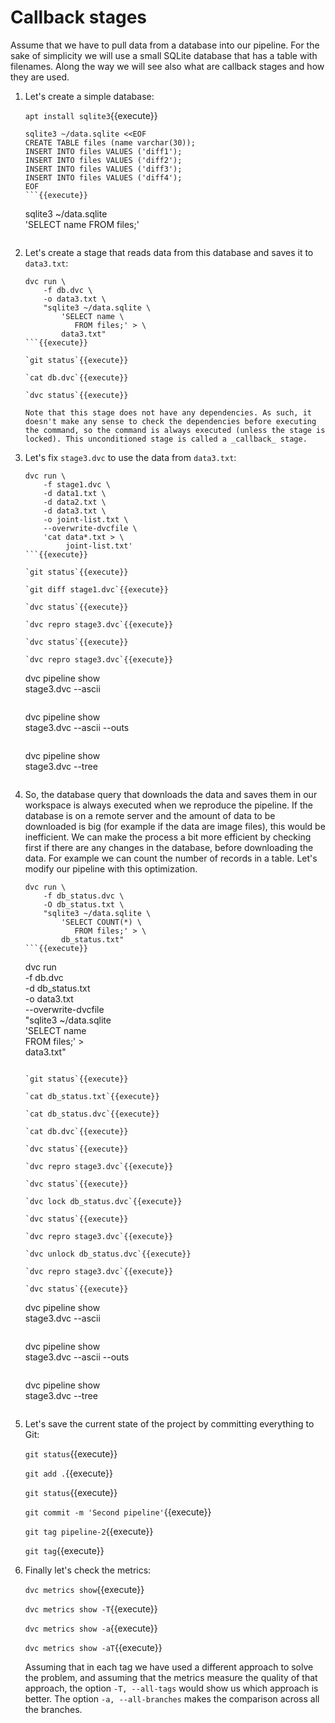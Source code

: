 # Callback stages

Assume that we have to pull data from a database into our
pipeline. For the sake of simplicity we will use a small SQLite
database that has a table with filenames. Along the way we will see
also what are callback stages and how they are used.

1. Let's create a simple database:

   `apt install sqlite3`{{execute}}
   
   ```
   sqlite3 ~/data.sqlite <<EOF
   CREATE TABLE files (name varchar(30));
   INSERT INTO files VALUES ('diff1');
   INSERT INTO files VALUES ('diff2');
   INSERT INTO files VALUES ('diff3');
   INSERT INTO files VALUES ('diff4');
   EOF
   ```{{execute}}
   
   ```
   sqlite3 ~/data.sqlite \
       'SELECT name FROM files;'
   ```{{execute}}
   
2. Let's create a stage that reads data from this database and saves
   it to `data3.txt`:

   ```
   dvc run \
       -f db.dvc \
       -o data3.txt \
       "sqlite3 ~/data.sqlite \
           'SELECT name \
              FROM files;' > \
           data3.txt"
   ```{{execute}}
   
   `git status`{{execute}}
   
   `cat db.dvc`{{execute}}
   
   `dvc status`{{execute}}
   
   Note that this stage does not have any dependencies. As such, it
   doesn't make any sense to check the dependencies before executing
   the command, so the command is always executed (unless the stage is
   locked). This unconditioned stage is called a _callback_ stage.
   
3. Let's fix `stage3.dvc` to use the data from `data3.txt`:

   ```
   dvc run \
       -f stage1.dvc \
       -d data1.txt \
       -d data2.txt \
       -d data3.txt \
       -o joint-list.txt \
       --overwrite-dvcfile \
       'cat data*.txt > \
            joint-list.txt'
   ```{{execute}} 
   
   `git status`{{execute}}
   
   `git diff stage1.dvc`{{execute}}
   
   `dvc status`{{execute}}
   
   `dvc repro stage3.dvc`{{execute}}
   
   `dvc status`{{execute}}

   `dvc repro stage3.dvc`{{execute}}
   
   ```
   dvc pipeline show \
       stage3.dvc --ascii
   ```{{execute}}
   
   ```
   dvc pipeline show \
       stage3.dvc --ascii --outs
   ```{{execute}}
   
   ```
   dvc pipeline show \
       stage3.dvc --tree
   ```{{execute}}
   
4. So, the database query that downloads the data and saves them in
   our workspace is always executed when we reproduce the pipeline.
   If the database is on a remote server and the amount of data to be
   downloaded is big (for example if the data are image files), this
   would be inefficient. We can make the process a bit more efficient
   by checking first if there are any changes in the database, before
   downloading the data. For example we can count the number of
   records in a table. Let's modify our pipeline with this
   optimization.

   ```
   dvc run \
       -f db_status.dvc \
       -O db_status.txt \
       "sqlite3 ~/data.sqlite \
           'SELECT COUNT(*) \
              FROM files;' > \
           db_status.txt"
   ```{{execute}}

   ```
   dvc run \
       -f db.dvc \
       -d db_status.txt \
       -o data3.txt \
       --overwrite-dvcfile \
       "sqlite3 ~/data.sqlite \
           'SELECT name \
              FROM files;' > \
           data3.txt"
   ```{{execute}}

   `git status`{{execute}}
   
   `cat db_status.txt`{{execute}}
   
   `cat db_status.dvc`{{execute}}
   
   `cat db.dvc`{{execute}}
   
   `dvc status`{{execute}}
   
   `dvc repro stage3.dvc`{{execute}}
   
   `dvc status`{{execute}}
   
   `dvc lock db_status.dvc`{{execute}}
   
   `dvc status`{{execute}}
   
   `dvc repro stage3.dvc`{{execute}}
   
   `dvc unlock db_status.dvc`{{execute}}
   
   `dvc repro stage3.dvc`{{execute}}
   
   `dvc status`{{execute}}
   
   ```
   dvc pipeline show \
       stage3.dvc --ascii
   ```{{execute}}
   
   ```
   dvc pipeline show \
       stage3.dvc --ascii --outs
   ```{{execute}}
   
   ```
   dvc pipeline show \
       stage3.dvc --tree
   ```{{execute}}

5. Let's save the current state of the project by committing
   everything to Git:

   `git status`{{execute}}
   
   `git add .`{{execute}}
   
   `git status`{{execute}}
   
   `git commit -m 'Second pipeline'`{{execute}}
   
   `git tag pipeline-2`{{execute}}
   
   `git tag`{{execute}}

6. Finally let's check the metrics:

   `dvc metrics show`{{execute}}

   `dvc metrics show -T`{{execute}}

   `dvc metrics show -a`{{execute}}

   `dvc metrics show -aT`{{execute}}
   
   Assuming that in each tag we have used a different approach to
   solve the problem, and assuming that the metrics measure the
   quality of that approach, the option `-T, --all-tags` would show us
   which approach is better. The option `-a, --all-branches` makes the
   comparison across all the branches.
